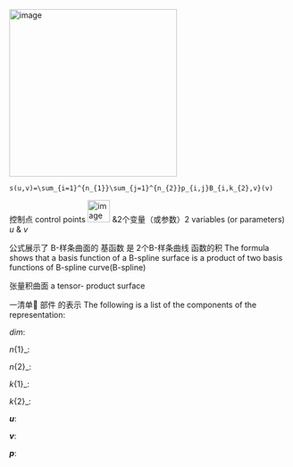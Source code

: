 
<img width="300" alt="image" src="https://github.com/ChenxingWang93/ComputationalGeometry/assets/31954987/9ff9406b-57f5-4d64-8761-9e6e4d18679c">

```
s(u,v)=\sum_{i=1}^{n_{1}}\sum_{j=1}^{n_{2}}p_{i,j}B_{i,k_{2},v}(v)
```

控制点 control points <img width="40" alt="image" src="https://github.com/ChenxingWang93/ComputationalGeometry/assets/31954987/1ce47d21-5c98-496c-9c93-84bd3ba27be7"> &2个变量（或参数）2 variables (or parameters) _u_ & _v_

公式展示了 B-样条曲面的 基函数 是 2个B-样条曲线 函数的积 The formula shows that a basis function of a B-spline surface is a product of two basis functions of B-spline curve(B-spline)

张量积曲面 a tensor- product surface

一清单🧾 部件 的表示 The following is a list of the components of the representation:

_dim_:

_n_{1}_:

_n_{2}_:

_k_{1}_:

_k_{2}_:

***u***:

***v***:

***p***:

